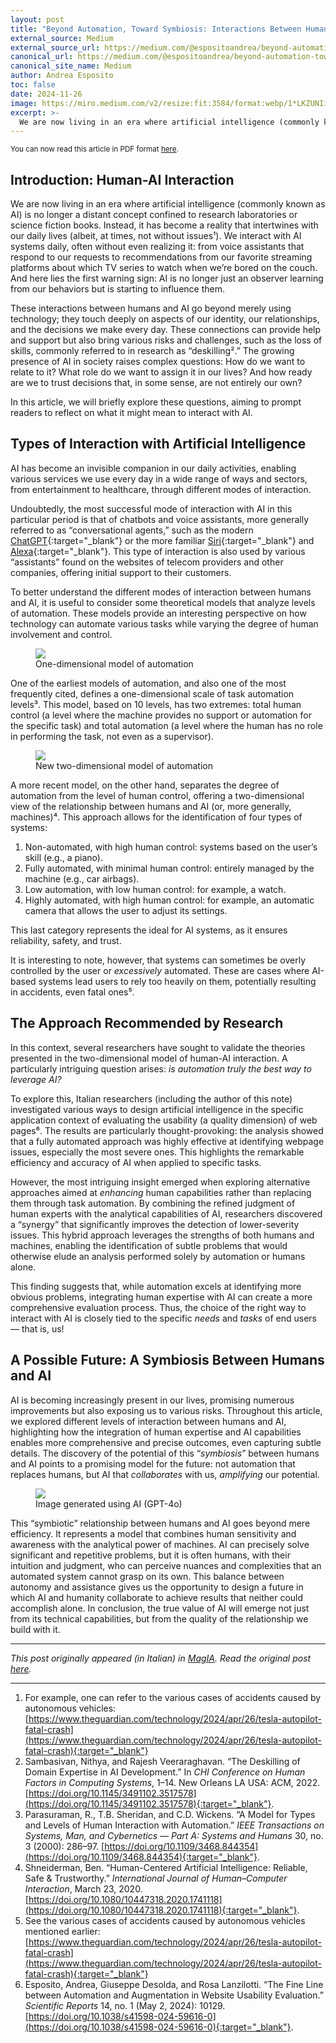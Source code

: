 ```yaml
---
layout: post
title: "Beyond Automation, Toward Symbiosis: Interactions Between Humans and Artificial Intelligence"
external_source: Medium
external_source_url: https://medium.com/@espositoandrea/beyond-automation-toward-symbiosis-interactions-between-humans-and-artificial-intelligence-0f5218495063
canonical_url: https://medium.com/@espositoandrea/beyond-automation-toward-symbiosis-interactions-between-humans-and-artificial-intelligence-0f5218495063
canonical_site_name: Medium
author: Andrea Esposito
toc: false
date: 2024-11-26
image: https://miro.medium.com/v2/resize:fit:3584/format:webp/1*LKZUNIiJXPUk_TKmBocZMw.png
excerpt: >-
  We are now living in an era where artificial intelligence (commonly known as AI) is no longer a distant concept confined to research laboratories or science fiction books. Instead, it has become a reality that intertwines with our daily lives (albeit, at times, not without issues¹). We interact with AI systems daily, often without even realizing it: from voice assistants that respond to our requests to recommendations from our favorite streaming platforms about which TV series to watch when we’re bored on the couch. And here lies the first warning sign: AI is no longer just an observer learning from our behaviors but is starting to influence them.
---
```


<aside class="text-center">
<small>
You can now read this article in PDF format
<a href="{% link assets/posts/pdfs/2024-11-26-beyond-automation.pdf %}">here</a>.
</small>
</aside>

## Introduction: Human-AI Interaction

We are now living in an era where artificial intelligence (commonly known as AI) is no longer a distant concept confined to research laboratories or science fiction books. Instead, it has become a reality that intertwines with our daily lives (albeit, at times, not without issues¹). We interact with AI systems daily, often without even realizing it: from voice assistants that respond to our requests to recommendations from our favorite streaming platforms about which TV series to watch when we’re bored on the couch. And here lies the first warning sign: AI is no longer just an observer learning from our behaviors but is starting to influence them.

These interactions between humans and AI go beyond merely using technology; they touch deeply on aspects of our identity, our relationships, and the decisions we make every day. These connections can provide help and support but also bring various risks and challenges, such as the loss of skills, commonly referred to in research as “deskilling².” The growing presence of AI in society raises complex questions: How do we want to relate to it? What role do we want to assign it in our lives? And how ready are we to trust decisions that, in some sense, are not entirely our own?

In this article, we will briefly explore these questions, aiming to prompt readers to reflect on what it might mean to interact with AI.

## Types of Interaction with Artificial Intelligence

AI has become an invisible companion in our daily activities, enabling various services we use every day in a wide range of ways and sectors, from entertainment to healthcare, through different modes of interaction.

Undoubtedly, the most successful mode of interaction with AI in this particular period is that of chatbots and voice assistants, more generally referred to as “conversational agents,” such as the modern [ChatGPT](https://chatgpt.com/){:target="_blank"} or the more familiar [Siri](https://www.apple.com/it/siri/){:target="_blank"} and [Alexa](https://developer.amazon.com/it-IT/alexa){:target="_blank"}. This type of interaction is also used by various “assistants” found on the websites of telecom providers and other companies, offering initial support to their customers.

To better understand the different modes of interaction between humans and AI, it is useful to consider some theoretical models that analyze levels of automation. These models provide an interesting perspective on how technology can automate various tasks while varying the degree of human involvement and control.

<figure>
<img src="https://miro.medium.com/v2/resize:fit:1400/format:webp/0*5GEGeRzU74tokTKt.png" class="img-fluid">
<figcaption>One-dimensional model of automation</figcaption>
</figure>

One of the earliest models of automation, and also one of the most frequently cited, defines a one-dimensional scale of task automation levels³. This model, based on 10 levels, has two extremes: total human control (a level where the machine provides no support or automation for the specific task) and total automation (a level where the human has no role in performing the task, not even as a supervisor).

<figure>
<img src="https://miro.medium.com/v2/resize:fit:1400/format:webp/0*f8Tekhw7NhrNnxky.png" class="img-fluid">
<figcaption>New two-dimensional model of automation</figcaption>
</figure>

A more recent model, on the other hand, separates the degree of automation from the level of human control, offering a two-dimensional view of the relationship between humans and AI (or, more generally, machines)⁴. This approach allows for the identification of four types of systems:

1. Non-automated, with high human control: systems based on the user’s skill (e.g., a piano).
2. Fully automated, with minimal human control: entirely managed by the machine (e.g., car airbags).
3. Low automation, with low human control: for example, a watch.
4. Highly automated, with high human control: for example, an automatic camera that allows the user to adjust its settings.

This last category represents the ideal for AI systems, as it ensures reliability, safety, and trust.

It is interesting to note, however, that systems can sometimes be overly controlled by the user or _excessively_ automated. These are cases where AI-based systems lead users to rely too heavily on them, potentially resulting in accidents, even fatal ones⁵.

## The Approach Recommended by Research

In this context, several researchers have sought to validate the theories presented in the two-dimensional model of human-AI interaction. A particularly intriguing question arises: _is automation truly the best way to leverage AI?_

To explore this, Italian researchers (including the author of this note) investigated various ways to design artificial intelligence in the specific application context of evaluating the usability (a quality dimension) of web pages⁶. The results are particularly thought-provoking: the analysis showed that a fully automated approach was highly effective at identifying webpage issues, especially the most severe ones. This highlights the remarkable efficiency and accuracy of AI when applied to specific tasks.

However, the most intriguing insight emerged when exploring alternative approaches aimed at _enhancing_ human capabilities rather than replacing them through task automation. By combining the refined judgment of human experts with the analytical capabilities of AI, researchers discovered a “synergy” that significantly improves the detection of lower-severity issues. This hybrid approach leverages the strengths of both humans and machines, enabling the identification of subtle problems that would otherwise elude an analysis performed solely by automation or humans alone.

This finding suggests that, while automation excels at identifying more obvious problems, integrating human expertise with AI can create a more comprehensive evaluation process. Thus, the choice of the right way to interact with AI is closely tied to the specific _needs_ and _tasks_ of end users — that is, us!

## A Possible Future: A Symbiosis Between Humans and AI

AI is becoming increasingly present in our lives, promising numerous improvements but also exposing us to various risks. Throughout this article, we explored different levels of interaction between humans and AI, highlighting how the integration of human expertise and AI capabilities enables more comprehensive and precise outcomes, even capturing subtle details. The discovery of the potential of this “_symbiosis_” between humans and AI points to a promising model for the future: not automation that replaces humans, but AI that _collaborates_ with us, _amplifying_ our potential.

<figure>
<img src="https://miro.medium.com/v2/resize:fit:1400/format:webp/0*SaIJsq6-ZqL5hM6o.png" class="img-fluid">
<figcaption>Image generated using AI (GPT-4o)</figcaption>
</figure>

This “symbiotic” relationship between humans and AI goes beyond mere efficiency. It represents a model that combines human sensitivity and awareness with the analytical power of machines. AI can precisely solve significant and repetitive problems, but it is often humans, with their intuition and judgment, who can perceive nuances and complexities that an automated system cannot grasp on its own. This balance between autonomy and assistance gives us the opportunity to design a future in which AI and humanity collaborate to achieve results that neither could accomplish alone. In conclusion, the true value of AI will emerge not just from its technical capabilities, but from the quality of the relationship we build with it.

---

_This post originally appeared (in Italian) in [MagIA](https://magia.news/). Read the original post [here](https://magia.news/oltre-lautomazione-verso-una-simbiosi-le-interazioni-tra-esseri-umani-e-intelligenza-artificiale/)._

---

1. For example, one can refer to the various cases of accidents caused by autonomous vehicles: [https://www.theguardian.com/technology/2024/apr/26/tesla-autopilot-fatal-crash](https://www.theguardian.com/technology/2024/apr/26/tesla-autopilot-fatal-crash){:target="_blank"}
2. Sambasivan, Nithya, and Rajesh Veeraraghavan. “The Deskilling of Domain Expertise in AI Development.” In _CHI Conference on Human Factors in Computing Systems_, 1–14. New Orleans LA USA: ACM, 2022. [https://doi.org/10.1145/3491102.3517578](https://doi.org/10.1145/3491102.3517578){:target="_blank"}.
3. Parasuraman, R., T.B. Sheridan, and C.D. Wickens. “A Model for Types and Levels of Human Interaction with Automation.” _IEEE Transactions on Systems, Man, and Cybernetics — Part A: Systems and Humans_ 30, no. 3 (2000): 286–97. [https://doi.org/10.1109/3468.844354](https://doi.org/10.1109/3468.844354){:target="_blank"}.
4. Shneiderman, Ben. “Human-Centered Artificial Intelligence: Reliable, Safe & Trustworthy.” _International Journal of Human–Computer Interaction_, March 23, 2020. [https://doi.org/10.1080/10447318.2020.1741118](https://doi.org/10.1080/10447318.2020.1741118){:target="_blank"}.
5. See the various cases of accidents caused by autonomous vehicles mentioned earlier: [https://www.theguardian.com/technology/2024/apr/26/tesla-autopilot-fatal-crash](https://www.theguardian.com/technology/2024/apr/26/tesla-autopilot-fatal-crash){:target="_blank"}
6. Esposito, Andrea, Giuseppe Desolda, and Rosa Lanzilotti. “The Fine Line between Automation and Augmentation in Website Usability Evaluation.” _Scientific Reports_ 14, no. 1 (May 2, 2024): 10129. [https://doi.org/10.1038/s41598-024-59616-0](https://doi.org/10.1038/s41598-024-59616-0){:target="_blank"}.
